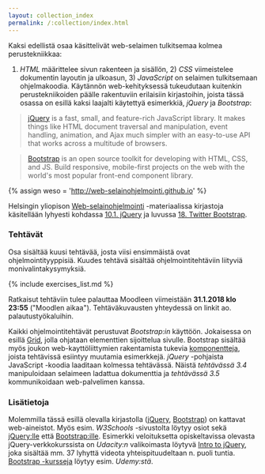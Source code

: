 ```yaml
---
layout: collection_index
permalink: /:collection/index.html
---
```


Kaksi edellistä osaa käsittelivät web-selaimen tulkitsemaa kolmea perustekniikkaa:
1) *HTML* määrittelee sivun rakenteen ja sisällön, 2) *CSS* viimeistelee dokumentin layoutin ja ulkoasun, 3) *JavaScript* on selaimen tulkitsemaan ohjelmakoodia. Käytännön
web-kehityksessä tukeudutaan kuitenkin perustekniikoiden päälle rakentuviin
erilaisiin kirjastoihin, joista tässä osassa on esillä kaksi laajalti käytettyä
esimerkkiä, *jQuery* ja *Bootstrap*:

> [jQuery][jQuery] is a fast, small, and feature-rich JavaScript library. It makes things like HTML document traversal and manipulation, event handling, animation, and Ajax much simpler with an easy-to-use API that works across a multitude of browsers.

> [Bootstrap][Bootstrap] is an open source toolkit for developing with HTML, CSS, and JS. Build responsive, mobile-first projects on the web with the world's most
popular front-end component library.

[jQuery]: https://jquery.com
[Bootstrap]: http://getbootstrap.com

{% assign weso = 'http://web-selainohjelmointi.github.io' %}

Helsingin yliopison [Web-selainohjelmointi]({{weso}}) -materiaalissa kirjastoja
käsitellään lyhyesti kohdassa
[10.1. jQuery](http://web-selainohjelmointi.github.io/#10.1-jQuery)
ja luvussa
[18. Twitter Bootstrap](http://web-selainohjelmointi.github.io/#18-Twitter-Bootstrap).



### Tehtävät

Osa sisältää kuusi tehtävää, josta viisi ensimmäistä ovat ohjelmointityyppisiä.
Kuudes tehtävä sisältää ohjelmointitehtäviin liityviä monivalintakysymyksiä.

{% include exercises_list.md %}

Ratkaisut tehtäviin tulee palauttaa Moodleen viimeistään **31.1.2018 klo 23:55**
("Moodlen aikaa"). Tehtäväkuvausten yhteydessä on linkit ao. palautustyökaluihin.

Kaikki ohjelmointitehtävät perustuvat *Bootstrap:in* käyttöön. Jokaisessa on
esillä [Grid][grid], jolla ohjataan elementtien sijoittelua sivulle. Bootstrap
sisältää myös joukon web-kayttöliittymien rakentamista tukevia
[komponentteja][components],
joista tehtävissä esiintyy muutamia esimerkkejä. *jQuery* -pohjaista
JavaScript -koodia laaditaan kolmessa tehtävässä. Näistä *tehtävässä 3.4*
manipuloidaan selaimeen ladattua dokumenttia ja *tehtävässä 3.5* kommunikoidaan
web-palvelimen kanssa.

[grid]: http://getbootstrap.com/docs/4.0/layout/grid/
[components]: https://getbootstrap.com/docs/4.0/components/

### Lisätietoja

Molemmilla tässä esillä olevalla kirjastolla
([jQuery][jQuery], [Bootstrap][Bootstrap]) on kattavat web-aineistot.
Myös esim. *W3Schools* -sivustolta löytyy osiot sekä
[jQuery:lle](https://www.w3schools.com/jquery/)
että
[Bootstrap:ille](https://www.w3schools.com/bootstrap/).
Esimerkki veloituksetta opiskeltavissa olevasta jQuery-verkkokurssista on *Udacity:n* valikoimasta löytyvä
[Intro to jQuery](https://eu.udacity.com/course/intro-to-jquery--ud245),
joka sisältää mm. 37 lyhyttä videota yhteispituudeltaan n. puoli tuntia.
[Bootstrap -kursseja](https://www.udemy.com/courses/search/?kw=bootstrap&price=price-free&q=bootstrap&src=sac)
löytyy esim. *Udemy:stä*.
